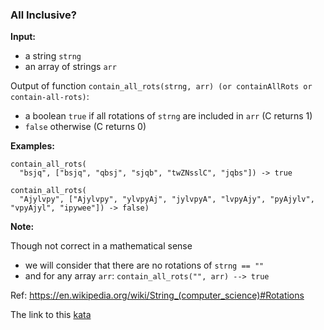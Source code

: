 ### All Inclusive?

**Input:**  

* a string `strng`  
* an array of strings `arr`  

Output of function `contain_all_rots(strng, arr) (or containAllRots or contain-all-rots)`:

* a boolean `true` if all rotations of `strng` are included in `arr` (C returns 1)  
* `false` otherwise (C returns 0)  

**Examples:** 
```
contain_all_rots(
  "bsjq", ["bsjq", "qbsj", "sjqb", "twZNsslC", "jqbs"]) -> true

contain_all_rots(
  "Ajylvpy", ["Ajylvpy", "ylvpyAj", "jylvpyA", "lvpyAjy", "pyAjylv", "vpyAjyl", "ipywee"]) -> false)
```
**Note:**  

Though not correct in a mathematical sense

* we will consider that there are no rotations of `strng == ""`  
* and for any array `arr`: `contain_all_rots("", arr) --> true`  

Ref: https://en.wikipedia.org/wiki/String_(computer_science)#Rotations  

The link to this [kata](https://www.codewars.com/kata/all-inclusive/java) 
